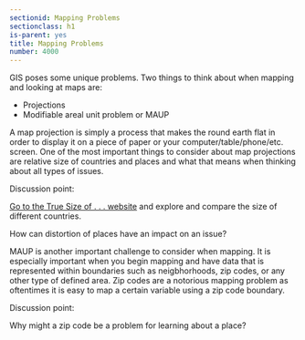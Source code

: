```yaml
---
sectionid: Mapping Problems
sectionclass: h1
is-parent: yes
title: Mapping Problems
number: 4000
---
```


GIS poses some unique problems. Two things to think about when mapping and looking at maps are:

* Projections
* Modifiable areal unit problem or MAUP

A map projection is simply a process that makes the round earth flat in order to display it on a piece of paper or your computer/table/phone/etc. screen. One of the most important things to consider about map projections are relative size of countries and places and what that means when thinking about all types of issues.

Discussion point:

[Go to the True Size of . . . website](https://thetruesize.com/) and explore and compare the size of different countries. 


How can distortion of places have an impact on an issue?



MAUP is another important challenge to consider when mapping. It is especially important when you begin mapping and have data that is represented within boundaries such as neigbhorhoods, zip codes, or any other type of defined area. Zip codes are a notorious mapping problem as oftentimes it is easy to map a certain variable using a zip code boundary.

Discussion point:

Why might a zip code be a problem for learning about a place?
